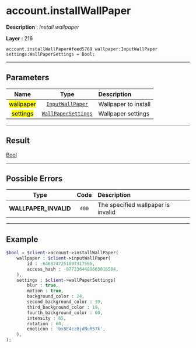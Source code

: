 # account.installWallPaper

**Description** : *Install wallpaper*

**Layer** : 216

```tl
account.installWallPaper#feed5769 wallpaper:InputWallPaper settings:WallPaperSettings = Bool;
```

---

## Parameters

| Name | Type | Description |
| :---: | :---: | :--- |
| <mark>wallpaper</mark> | [`InputWallPaper`](type/InputWallPaper) | Wallpaper to install |
| <mark>settings</mark> | [`WallPaperSettings`](type/WallPaperSettings) | Wallpaper settings |

---

## Result

[Bool](type/Bool)

---

## Possible Errors

| Type | Code | Description |
| :---: | :---: | :--- |
| **WALLPAPER_INVALID** | `400` | The specified wallpaper is invalid |

---

## Example

```php
$bool = $client->account->installWallPaper(
	wallpaper : $client->inputWallPaper(
		id : -6468747251897317565,
		access_hash : -8772364489663016584,
	),
	settings : $client->wallPaperSettings(
		blur : true,
		motion : true,
		background_color : 24,
		second_background_color : 39,
		third_background_color : 19,
		fourth_background_color : 60,
		intensity : 65,
		rotation : 60,
		emoticon : 'bx8E4cz0jdNuR57k',
	),
);
```